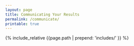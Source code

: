 ```yaml
---
layout: page
title: Communicating Your Results
permalink: /communicate/
printable: true
---
```

{% include_relative {{page.path | prepend: 'includes/' }} %}